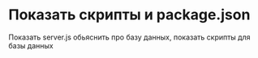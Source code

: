 # Показать скрипты и package.json
Показать server.js обьяснить про базу данных, показать скрипты для базы данных